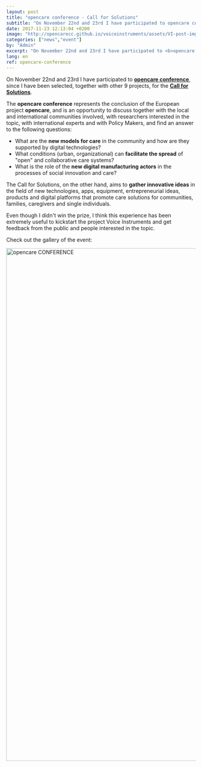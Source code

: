 ```yaml
---
layout: post
title: "opencare conference - Call for Solutions"
subtitle: "On November 22nd and 23rd I have participated to opencare conference, since I have been selected together with other 9 projects for the Call for Solutions."
date: 2017-11-23 12:13:04 +0200
image: "http://opencarecc.github.io/voiceinstruments/assets/VI-post-img-05.jpg"
categories: ["news","event"]
by: "Admin"
excerpt: "On November 22nd and 23rd I have participated to <b>opencare conference</b>, since I have been selected together with other 9 projects for the <b>Call for Solutions</b>."
lang: en
ref: opencare-conference
---
```


On November 22nd and 23rd I have participated to <b>[opencare conference](http://opencare.cc/conference/)</b>, since I have been selected, together with other 9 projects, for the <b>[Call for Solutions](http://wemake.cc/2017/08/31/partecipa-alla-call-for-solution-entro-il-30-settembre/)</b>.

The <b>opencare conference</b> represents the conclusion of the European project <b>opencare</b>, and is an opportunity to discuss together with the local and international communities involved, with researchers interested in the topic, with international experts and with Policy Makers, and find an answer to the following questions:
* What are the <b>new models for care</b> in the community and how are they supported by digital technologies?
* What conditions (urban, organizational) can <b>facilitate the spread</b> of "open" and collaborative care systems?
* What is the role of the <b>new digital manufacturing actors</b> in the processes of social innovation and care?

The Call for Solutions, on the other hand, aims to <b>gather innovative ideas</b> in the field of new technologies, apps, equipment, entrepreneurial ideas, products and digital platforms that promote care solutions for communities, families, caregivers and single individuals.

Even though I didn't win the prize, I think this experience has been extremely useful to kickstart the project Voice Instruments and get feedback from the public and people interested in the topic.

Check out the gallery of the event:

<a data-flickr-embed="true"  href="https://www.flickr.com/photos/wemake_cc/albums/72157690014559865" title="opencare CONFERENCE"><img src="https://farm5.staticflickr.com/4563/38614975751_f7da7c2dbc_k.jpg" width="2048" height="1365" alt="opencare CONFERENCE"></a><script async src="//embedr.flickr.com/assets/client-code.js" charset="utf-8"></script>
